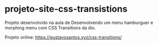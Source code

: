 # projeto-site-css-transistions

Projeto desenvolvido na aula de  Desenvolvendo um menu hamburguer e morphing menu com CSS Transitions da dio.

Projeto online:
https://gustavosantos.xyz/css-transitions/
